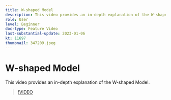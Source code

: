 ```yaml
---
title: W-shaped Model
description: This video provides an in-depth explanation of the W-shaped Model.
role: User
level: Beginner
doc-type: Feature Video
last-substantial-update: 2023-01-06
kt: 11697
thumbnail: 347209.jpeg
---
```


# W-shaped Model

This video provides an in-depth explanation of the W-shaped Model.

>[!VIDEO](https://video.tv.adobe.com/v/347209/?quality=12&learn=on)
